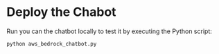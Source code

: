 # Deploy the Chabot

Run you can the chatbot locally to test it by executing the Python script:

`python aws_bedrock_chatbot.py`